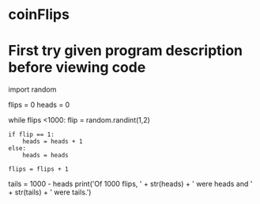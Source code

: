# coinFlips
# First try given program description before viewing code
import random

flips = 0
heads = 0

while flips <1000:
    flip = random.randint(1,2)

    if flip == 1:
        heads = heads + 1
    else:
        heads = heads

    flips = flips + 1

tails = 1000 - heads
print('Of 1000 flips, ' + str(heads) + ' were heads and ' + str(tails) + ' were tails.')
